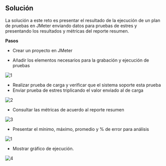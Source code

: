 ## Solución
  
La solución a este reto es presentar el resultado de la ejecución de un plan de pruebas en JMeter enviando datos para pruebas de estres y presentando los resultados y métricas del reporte resumen.

**Pasos**

- Crear un proyecto en JMeter

- Añadir los elementos necesarios para la grabación y ejecución de pruebas

![1](https://user-images.githubusercontent.com/22419786/156958638-4d1cacba-451f-4908-8dc0-40b963cc15c1.png)

- Realizar prueba de carga y verificar que el sistema soporte esta prueba
- Enviar prueba de estres triplicando el valor enviado al de carga 

![2](https://user-images.githubusercontent.com/22419786/156958764-929c6410-b0d5-422d-a33c-cdcb8eccf5ac.PNG)


- Consultar las métricas de acuerdo al reporte resumen

![3](https://user-images.githubusercontent.com/22419786/156958917-30a097a8-265a-4acc-b836-48df4876dd9c.PNG)

- Presentar el mínimo, máximo, promedio y % de error para análisis

![1](https://user-images.githubusercontent.com/22419786/156946784-cadf3888-afa7-4752-9b7d-915caec1efb5.PNG)

- Mostrar gráfico de ejecución.

![4](https://user-images.githubusercontent.com/22419786/156958927-da44891b-b930-465a-9dc3-dcac0182864c.PNG)

